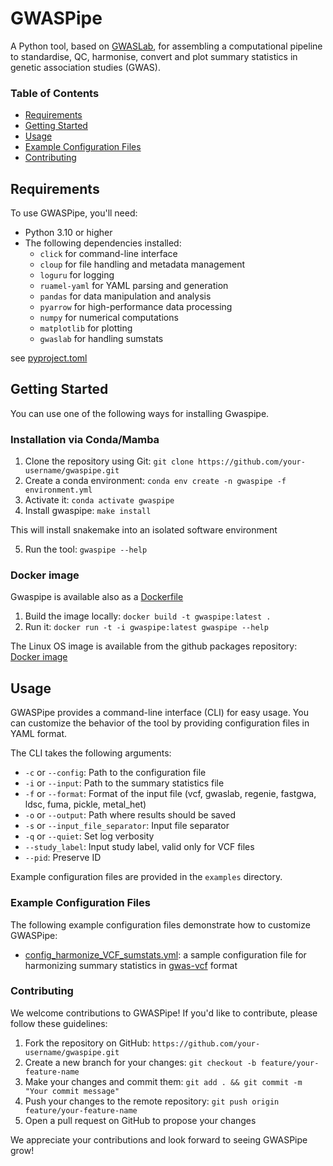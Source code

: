 # GWASPipe

A Python tool, based on [GWASLab](https://cloufield.github.io/gwaslab/), for assembling a computational pipeline to standardise, QC, harmonise, convert and plot summary statistics in genetic association studies (GWAS).

### Table of Contents

*   [Requirements](#requirements)
*   [Getting Started](#getting-started)
*   [Usage](#usage)
*   [Example Configuration Files](#example-configuration-files)
*   [Contributing](#contributing)

## Requirements

To use GWASPipe, you'll need:

*   Python 3.10 or higher
*   The following dependencies installed:
    *   `click` for command-line interface
    *   `cloup` for file handling and metadata management
    *   `loguru` for logging
    *   `ruamel-yaml` for YAML parsing and generation
    *   `pandas` for data manipulation and analysis
    *   `pyarrow` for high-performance data processing
    *   `numpy` for numerical computations
    *   `matplotlib` for plotting
    *   `gwaslab` for handling sumstats

see [pyproject.toml](environment.yml)

## Getting Started

You can use one of the following ways for installing Gwaspipe.

### Installation via Conda/Mamba

1.  Clone the repository using Git: `git clone https://github.com/your-username/gwaspipe.git`
2.  Create a conda environment: `conda env create -n gwaspipe -f environment.yml`
3.  Activate it: `conda activate gwaspipe`
4.  Install gwaspipe: `make install`

This will install snakemake into an isolated software environment

5.  Run the tool: `gwaspipe --help`

### Docker image

Gwaspipe is available also as a [Dockerfile](Dockerfile)

1.  Build the image locally: `docker build -t gwaspipe:latest .`
2.  Run it: `docker run -t -i gwaspipe:latest gwaspipe --help`

The Linux OS image is available from the github packages repository:
[Docker image](https://github.com/ht-diva/gwaspipe/pkgs/container/gwaspipe)
## Usage

GWASPipe provides a command-line interface (CLI) for easy usage. You can customize the behavior of the tool by providing configuration files in YAML format.

The CLI takes the following arguments:

*   `-c` or `--config`: Path to the configuration file
*   `-i` or `--input`: Path to the summary statistics file
*   `-f` or `--format`: Format of the input file (vcf, gwaslab, regenie, fastgwa, ldsc, fuma, pickle, metal_het)
*   `-o` or `--output`: Path where results should be saved
*   `-s` or `--input_file_separator`: Input file separator
*   `-q` or `--quiet`: Set log verbosity
*   `--study_label`: Input study label, valid only for VCF files
*   `--pid`: Preserve ID

Example configuration files are provided in the `examples` directory.

### Example Configuration Files

The following example configuration files demonstrate how to customize GWASPipe:

*   [config_harmonize_VCF_sumstats.yml](examples/config_harmonize_VCF_sumstats.yml.md): a sample configuration file for harmonizing summary statistics in [gwas-vcf](https://github.com/MRCIEU/gwas-vcf-specification) format


### Contributing

We welcome contributions to GWASPipe! If you'd like to contribute, please follow these guidelines:

1.  Fork the repository on GitHub: `https://github.com/your-username/gwaspipe.git`
2.  Create a new branch for your changes: `git checkout -b feature/your-feature-name`
3.  Make your changes and commit them: `git add . && git commit -m "Your commit message"`
4.  Push your changes to the remote repository: `git push origin feature/your-feature-name`
5.  Open a pull request on GitHub to propose your changes

We appreciate your contributions and look forward to seeing GWASPipe grow!
